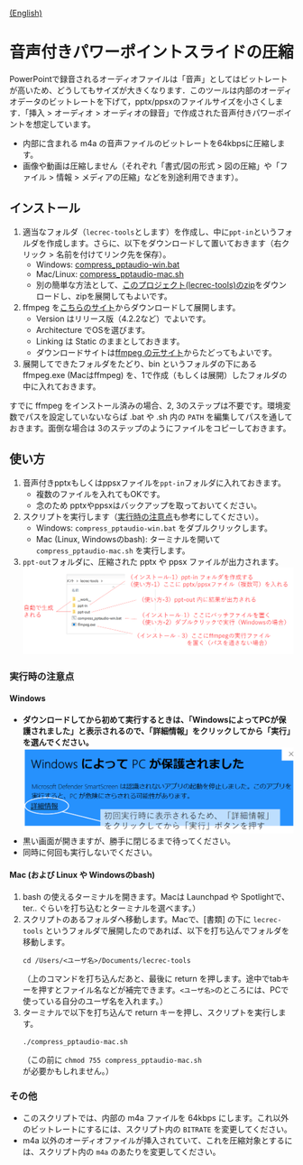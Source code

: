 [(English)](README-en.md)

# 音声付きパワーポイントスライドの圧縮

PowerPointで録音されるオーディオファイルは「音声」としてはビットレートが高いため、どうしてもサイズが大きくなります．このツールは内部のオーディオデータのビットレートを下げて，pptx/ppsxのファイルサイズを小さくします．「挿入 > オーディオ > オーディオの録音」で作成された音声付きパワーポイントを想定しています。

- 内部に含まれる m4a の音声ファイルのビットレートを64kbpsに圧縮します。
- 画像や動画は圧縮しません（それぞれ「書式/図の形式 > 図の圧縮」や「ファイル > 情報 > メディアの圧縮」などを別途利用できます）。

## インストール

1. 適当なフォルダ（`lecrec-tools`とします）を作成し、中に`ppt-in`というフォルダを作成します。さらに、以下をダウンロードして置いておきます（右クリック > 名前を付けてリンク先を保存）。
   - Windows: [compress_pptaudio-win.bat](https://github.com/hkawash/lecrec-tools/raw/master/compress_pptaudio-win.bat)
   - Mac/Linux: [compress_pptaudio-mac.sh](https://github.com/hkawash/lecrec-tools/raw/master/compress_pptaudio-mac.sh)
   - 別の簡単な方法として、[このプロジェクト(lecrec-tools)のzip](https://github.com/hkawash/lecrec-tools/archive/master.zip)をダウンロードし、zipを展開してもよいです。
2. ffmpeg を[こちらのサイト](https://ffmpeg.zeranoe.com/builds/)からダウンロードして展開します。
   - Version はリリース版（4.2.2など）でよいです。
   - Architecture でOSを選びます。
   - Linking は Static のままとしておきます。
   - ダウンロードサイトは[ffmpeg の元サイト](https://www.ffmpeg.org/download.html)からたどってもよいです。
3. 展開してできたフォルダをたどり、bin というフォルダの下にある ffmpeg.exe (Macはffmpeg) を、1で作成（もしくは展開）したフォルダの中に入れておきます。

すでに ffmpeg をインストール済みの場合、2, 3のステップは不要です。環境変数でパスを設定していないならば .bat や .sh 内の `PATH` を編集してパスを通しておきます。面倒な場合は 3のステップのようにファイルをコピーしておきます。

## 使い方

1. 音声付きpptxもしくはppsxファイルを`ppt-in`フォルダに入れておきます。
   - 複数のファイルを入れてもOKです。
   - 念のため pptxやppsxはバックアップを取っておいてください。
2. スクリプトを実行します（<a href="#note1">実行時の注意点</a>も参考にしてください）。
   - Windows: `compress_pptaudio-win.bat` をダブルクリックします。
   - Mac (Linux, Windowsのbash): ターミナルを開いて `compress_pptaudio-mac.sh` を実行します。
3. `ppt-out`フォルダに、圧縮された pptx や ppsx ファイルが出力されます。
   ![Windowsでの流れ](flow-win-ja.png)


<a name="note1"></a>

### 実行時の注意点

#### Windows

- **ダウンロードしてから初めて実行するときは、「WindowsによってPCが保護されました」と表示されるので、「詳細情報」をクリックしてから「実行」を選んでください。**
   ![Windowsでの警告](warning-win-ja.png)
- 黒い画面が開きますが、勝手に閉じるまで待ってください。
- 同時に何回も実行しないでください。

#### Mac (および Linux や Windowsのbash)

1. bash の使えるターミナルを開きます。Macは Launchpad や Spotlightで、ter.. ぐらいを打ち込むとターミナルを選べます。）
1. スクリプトのあるフォルダへ移動します。Macで、[書類] の下に `lecrec-tools` というフォルダで展開したのであれば、以下を打ち込んでフォルダを移動します。
    ```
    cd /Users/<ユーザ名>/Documents/lecrec-tools
    ```
    （上のコマンドを打ち込んだあと、最後に return を押します。途中でtabキーを押すとファイル名などが補完できます。`<ユーザ名>`のところには、PCで使っている自分のユーザ名を入れます。）
1. ターミナルで以下を打ち込んで return キーを押し、スクリプトを実行します。
    ```
    ./compress_pptaudio-mac.sh
    ```
   （この前に `chmod 755 compress_pptaudio-mac.sh` が必要かもしれません。）

### その他

- このスクリプトでは、内部の m4a ファイルを 64kbps にします。これ以外のビットレートにするには、スクリプト内の `BITRATE` を変更してください。
- m4a 以外のオーディオファイルが挿入されていて、これを圧縮対象とするには、スクリプト内の `m4a` のあたりを変更してください。
